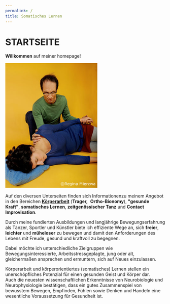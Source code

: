 ```yaml
---
permalink: /
title: Somatisches Lernen
---
```

# STARTSEITE

**Willkommen** auf meiner homepage!

![Christian Apschner bietet Körperarbeit an](/assets/uploads/startseite_01.jpg)

Auf den diversen Unterseiten finden sich Informationenzu meinem Angebot in den Bereichen **[Körperarbeit](/koerperarbeit)** (**Trager,**  **Ortho-Bionomy**), **"gesunde Kraft"**, **somatisches Lernen**, **zeitgenössischer Tanz** und **Contact Improvisation**.

Durch meine fundierten Ausbildungen und langjährige Bewegungserfahrung als Tänzer, Sportler und Künstler biete ich effiziente Wege an, sich **freier**, **leichter** und **müheloser** zu bewegen und damit den Anforderungen des Lebens mit Freude, gesund und kraftvoll zu begegnen.

Dabei möchte ich unterschiedliche Zielgruppen wie Bewegungsinteressierte, Arbeitsstressgeplagte, jung oder alt, gleichermaßen ansprechen und ermuntern, sich auf Neues einzulassen.

Körperarbeit und körperorientiertes (somatisches) Lernen stellen ein unerschöpfliches Potenzial für einen gesunden Geist und Körper dar. Auch die neuesten wissenschaftlichen Erkenntnisse von Neurobiologie und Neurophysiologie bestätigen, dass ein gutes Zusammenspiel von bewusstem Bewegen, Empfinden, Fühlen sowie Denken und Handeln eine wesentliche Voraussetzung für Gesundheit ist.